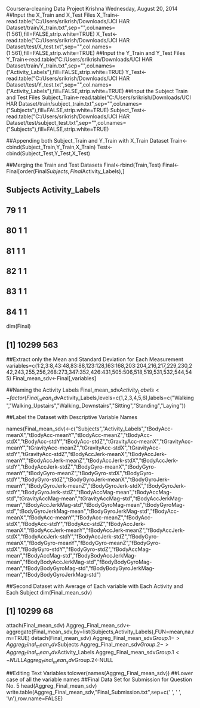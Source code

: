 Coursera-cleaning Data Project
Krishna
Wednesday, August 20, 2014
##Input the X_Train and X_Test Files
X_Train<-read.table("C:/Users/srikrish/Downloads/UCI HAR Dataset/train/X_train.txt",sep="",col.names=(1:561),fill=FALSE,strip.white=TRUE)
X_Test<-read.table("C:/Users/srikrish/Downloads/UCI HAR Dataset/test/X_test.txt",sep="",col.names=(1:561),fill=FALSE,strip.white=TRUE)
##Input the Y_Train and Y_Test Files
Y_Train<-read.table("C:/Users/srikrish/Downloads/UCI HAR Dataset/train/Y_train.txt",sep="",col.names=("Activity_Labels"),fill=FALSE,strip.white=TRUE)
Y_Test<-read.table("C:/Users/srikrish/Downloads/UCI HAR Dataset/test/Y_test.txt",sep="",col.names=("Activity_Labels"),fill=FALSE,strip.white=TRUE)
##Input the Subject Train and Test Files
Subject_Train<-read.table("C:/Users/srikrish/Downloads/UCI HAR Dataset/train/subject_train.txt",sep="",col.names=("Subjects"),fill=FALSE,strip.white=TRUE)
Subject_Test<-read.table("C:/Users/srikrish/Downloads/UCI HAR Dataset/test/subject_test.txt",sep="",col.names=("Subjects"),fill=FALSE,strip.white=TRUE)

##Appending both Subject_Train and Y_Train with X_Train Dataset
Train<-cbind(Subject_Train,Y_Train,X_Train)
Test<-cbind(Subject_Test,Y_Test,X_Test)

##Merging the Train and Test Datasets
Final<-rbind(Train,Test)
Final<-Final[order(Final$Subjects,Final$Activity_Labels),]

##    Subjects Activity_Labels
## 79        1               1
## 80        1               1
## 81        1               1
## 82        1               1
## 83        1               1
## 84        1               1
dim(Final)
## [1] 10299   563
##Extract only the Mean and Standard Deviation for Each Measurement
variables=c(1:2,3:8,43:48,83:88,123:128,163:168,203:204,216,217,229,230,242,243,255,256,268:273,347:352,426:431,505:506,518,519,531,532,544,545)
Final_mean_sdv<-Final[,variables]

##Naming the Activity Labels
Final_mean_sdv$Activity_Labels<-factor(Final_mean_sdv$Activity_Labels,levels=c(1,2,3,4,5,6),labels=c("Walking","Walking_Upstairs","Walking_Downstairs","Sitting","Standing","Laying"))

##Label the Dataset with Descriptive Variable Names

names(Final_mean_sdv)<-c("Subjects","Activity_Labels","tBodyAcc-meanX","tBodyAcc-meanY","tBodyAcc-meanZ","tBodyAcc-stdX","tBodyAcc-stdY","tBodyAcc-stdZ","tGravityAcc-meanX","tGravityAcc-meanY","tGravityAcc-meanZ","tGravityAcc-stdX","tGravityAcc-stdY","tGravityAcc-stdZ","tBodyAccJerk-meanX","tBodyAccJerk-meanY","tBodyAccJerk-meanZ","tBodyAccJerk-stdX","tBodyAccJerk-stdY","tBodyAccJerk-stdZ","tBodyGyro-meanX","tBodyGyro-meanY","tBodyGyro-meanZ","tBodyGyro-stdX","tBodyGyro-stdY","tBodyGyro-stdZ","tBodyGyroJerk-meanX","tBodyGyroJerk-meanY","tBodyGyroJerk-meanZ","tBodyGyroJerk-stdX","tBodyGyroJerk-stdY","tBodyGyroJerk-stdZ","tBodyAccMag-mean","tBodyAccMag-std","tGravityAccMag-mean","tGravityAccMag-std","tBodyAccJerkMag-mean","tBodyAccJerkMag-std","tBodyGyroMag-mean","tBodyGyroMag-std","tBodyGyroJerkMag-mean","tBodyGyroJerkMag-std","fBodyAcc-meanX","fBodyAcc-meanY","fBodyAcc-meanZ","fBodyAcc-stdX","fBodyAcc-stdY","fBodyAcc-stdZ","fBodyAccJerk-meanX","fBodyAccJerk-meanY","fBodyAccJerk-meanZ","fBodyAccJerk-stdX","fBodyAccJerk-stdY","fBodyAccJerk-stdZ","fBodyGyro-meanX","fBodyGyro-meanY","fBodyGyro-meanZ","fBodyGyro-stdX","fBodyGyro-stdY","fBodyGyro-stdZ","fBodyAccMag-mean","fBodyAccMag-std","fBodyBodyAccJerkMag-mean","fBodyBodyAccJerkMag-std","fBodyBodyGyroMag-mean","fBodyBodyGyroMag-std","fBodyBodyGyroJerkMag-mean","fBodyBodyGyroJerkMag-std")

##Second Dataset with Average of Each variable with Each Activity and Each Subject
dim(Final_mean_sdv)
## [1] 10299    68
attach(Final_mean_sdv)
Aggreg_Final_mean_sdv<-aggregate(Final_mean_sdv,by=list(Subjects,Activity_Labels),FUN=mean,na.rm=TRUE)
detach(Final_mean_sdv)
Aggreg_Final_mean_sdv$Group.1->Aggreg_Final_mean_sdv$Subjects
Aggreg_Final_mean_sdv$Group.2->Aggreg_Final_mean_sdv$Activity_Labels
Aggreg_Final_mean_sdv$Group.1<-NULL
Aggreg_Final_mean_sdv$Group.2<-NULL

##Editing Text Variables
tolower(names(Aggreg_Final_mean_sdv)) ##Lower case of all the variable names
##Final Data Set for Submission for Question No. 5
head(Aggreg_Final_mean_sdv)
write.table(Aggreg_Final_mean_sdv,"Final_Submission.txt",sep=c(' ', ' ', '\n'),row.name=FALSE)
